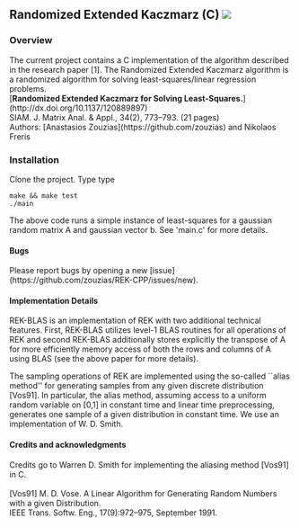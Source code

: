 <h2> Randomized Extended Kaczmarz (C) <img src="https://travis-ci.org/zouzias/REK-C.svg?branch=master"/></h2>
<h3> Overview </h3>
The current project contains a C implementation of the algorithm described in the research paper [1]. The Randomized Extended Kaczmarz algorithm is a randomized algorithm for solving least-squares/linear regression problems.

<br>
[<b>Randomized Extended Kaczmarz for Solving Least-Squares.</b>](http://dx.doi.org/10.1137/120889897)
<br>
SIAM. J. Matrix Anal. & Appl., 34(2), 773–793. (21 pages) 
<br>
Authors: [Anastasios Zouzias](https://github.com/zouzias) and Nikolaos Freris 
<br>
<h3>
Installation
</h3>

Clone the project. Type type

<code>make && make test</code>
<br>
<code>./main</code>

The above code runs a simple instance of least-squares for a gaussian random matrix A and gaussian vector b. See 'main.c' for more details.
<h4>
Bugs
</h4>
Please report bugs by opening a new [issue](https://github.com/zouzias/REK-CPP/issues/new).

<h4>
Implementation Details
</h4>
REK-BLAS is an implementation of REK with two additional technical features. First, REK-BLAS utilizes level-1 BLAS routines for 
all operations of REK and second REK-BLAS additionally stores explicitly the transpose of A for more efficiently 
memory access of both the rows and columns of A using BLAS (see the above paper for more details). 

The sampling operations of REK are implemented using the so-called ``alias method'' for generating samples 
from any given discrete distribution [Vos91]. In particular, the alias method, assuming access 
to a uniform random variable on [0,1] in constant time and linear time preprocessing, generates one sample
of a given distribution in constant time. We use an implementation of W. D. Smith.

<h4>
Credits and acknowledgments
</h4>

Credits go to Warren D. Smith for implementing the aliasing method [Vos91] in C.
<br><br>
[Vos91] M. D. Vose. A Linear Algorithm for Generating Random Numbers with a given Distribution. 
<br>
IEEE Trans. Softw. Eng., 17(9):972–975, September 1991.
